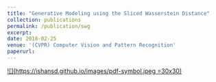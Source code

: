 ```yaml
---
title: "Generative Modeling using the Sliced Wasserstein Distance"
collection: publications
permalink: /publication/swg
excerpt: 
date: 2018-02-25
venue: '(CVPR) Computer Vision and Pattern Recognition'
paperurl: 
---
```

[![](https://ishansd.github.io/images/pdf-symbol.jpeg =30x30)](https://ishansd.github.io/files/swg.pdf)
